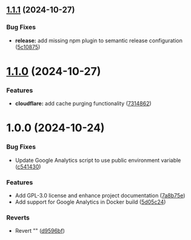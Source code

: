 ## [1.1.1](https://github.com/Mowee59/blog-frontend/compare/v1.1.0...v1.1.1) (2024-10-27)


### Bug Fixes

* **release:** add missing npm plugin to semantic release configuration ([5c10875](https://github.com/Mowee59/blog-frontend/commit/5c108755280ed803407c9675b60f800ed721176a))

# [1.1.0](https://github.com/Mowee59/blog-frontend/compare/v1.0.0...v1.1.0) (2024-10-27)


### Features

* **cloudflare:** add cache purging functionality ([7314862](https://github.com/Mowee59/blog-frontend/commit/7314862c549b8e771bf3831dcc80a15a1f992ffc))

# 1.0.0 (2024-10-24)


### Bug Fixes

* Update Google Analytics script to use public environment variable ([c541430](https://github.com/Mowee59/blog-frontend/commit/c5414301fdd86818ab3ec25f860b3f7293238607))


### Features

* Add GPL-3.0 license and enhance project documentation ([7a8b75e](https://github.com/Mowee59/blog-frontend/commit/7a8b75e4e7bb87da7ea23e8ffe463b6dad1cc75d))
* Add support for Google Analytics in Docker build ([5d05c24](https://github.com/Mowee59/blog-frontend/commit/5d05c24ebf6a566729d96cc7bfd834e3c2ca6631))


### Reverts

* Revert "" ([d9596bf](https://github.com/Mowee59/blog-frontend/commit/d9596bf517dbbb740b5f4dc44ca1247ebc3d219f))
